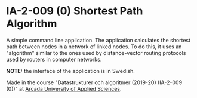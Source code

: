 # IA-2-009 (0) Shortest Path Algorithm

A simple command line application. The application calculates the shortest path between nodes in a network of linked nodes. To do this, it uses an "algorithm" similar to the ones used by distance-vector routing protocols used by routers in computer networks.

**NOTE:** the interface of the application is in Swedish.

Made in the course "Datastrukturer och algoritmer (2019-20) (IA-2-009 (0))" at [Arcada University of Applied Sciences](https://www.arcada.fi/en "www.arcada.fi/en").

